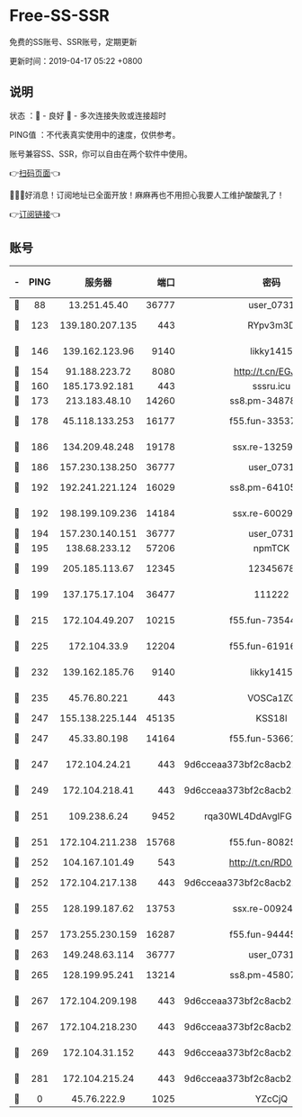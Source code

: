 # Free-SS-SSR

免费的SS账号、SSR账号，定期更新

更新时间：2019-04-17 05:22 +0800

## 说明

状态     ：🙂 - 良好 🙁 - 多次连接失败或连接超时

PING值   ：不代表真实使用中的速度，仅供参考。

账号兼容SS、SSR，你可以自由在两个软件中使用。

👉[扫码页面](https://liesauer.github.io/Free-SS-SSR/)👈

🎉🎉🎉好消息！订阅地址已全面开放！麻麻再也不用担心我要人工维护酸酸乳了！

👉[订阅链接](https://www.liesauer.net/yogurt/subscribe?ACCESS_TOKEN=DAYxR3mMaZAsaqUb)👈

## 账号

|-|PING|服务器|端口|密码|加密方式|区域|
|:----:|:----:|:-----:|-----:|:----:|:----:|:----:|
|🙂|88|13.251.45.40|36777|user_0731|chacha20|SG|
|🙂|123|139.180.207.135|443|RYpv3m3D|aes-256-cfb|JP|
|🙂|146|139.162.123.96|9140|likky1415|aes-256-cfb|JP|
|🙂|154|91.188.223.72|8080|http://t.cn/EGJIyrl|rc4-md5|RU|
|🙂|160|185.173.92.181|443|sssru.icu|rc4-md5|RU|
|🙂|173|213.183.48.10|14260|ss8.pm-34878771|rc4-md5|RU|
|🙂|178|45.118.133.253|16177|f55.fun-33537237|aes-256-cfb|SG|
|🙂|186|134.209.48.248|19178|ssx.re-13259815|aes-256-cfb|US|
|🙂|186|157.230.138.250|36777|user_0731|chacha20|US|
|🙂|192|192.241.221.124|16029|ss8.pm-64105106|aes-256-cfb|US|
|🙂|192|198.199.109.236|14184|ssx.re-60029667|aes-256-cfb|US|
|🙂|194|157.230.140.151|36777|user_0731|chacha20|US|
|🙂|195|138.68.233.12|57206|npmTCK|rc4-md5|US|
|🙂|199|205.185.113.67|12345|12345678|aes-256-cfb|US|
|🙂|199|137.175.17.104|36477|111222|aes-256-cfb|US|
|🙂|215|172.104.49.207|10215|f55.fun-73544933|aes-256-cfb|SG|
|🙂|225|172.104.33.9|12204|f55.fun-61916609|aes-256-cfb|SG|
|🙂|232|139.162.185.76|9140|likky1415|aes-256-cfb|DE|
|🙂|235|45.76.80.221|443|VOSCa1ZG|aes-256-cfb|DE|
|🙂|247|155.138.225.144|45135|KSS18l|rc4-md5|US|
|🙂|247|45.33.80.198|14164|f55.fun-53661570|aes-256-cfb|US|
|🙂|247|172.104.24.21|443|9d6cceaa373bf2c8acb22e60b6a58be6|aes-256-cfb|US|
|🙂|249|172.104.218.41|443|9d6cceaa373bf2c8acb22e60b6a58be6|aes-256-cfb|US|
|🙂|251|109.238.6.24|9452|rqa30WL4DdAvgIFG6Fs3znzTa|aes-256-cfb|FR|
|🙂|251|172.104.211.238|15768|f55.fun-80825568|aes-256-cfb|US|
|🙂|252|104.167.101.49|543|http://t.cn/RD0D7sx|rc4-md5|CA|
|🙂|252|172.104.217.138|443|9d6cceaa373bf2c8acb22e60b6a58be6|aes-256-cfb|US|
|🙂|255|128.199.187.62|13753|ssx.re-00924872|aes-256-cfb|SG|
|🙂|257|173.255.230.159|16287|f55.fun-94445716|aes-256-cfb|US|
|🙂|263|149.248.63.114|36777|user_0731|chacha20|CA|
|🙂|265|128.199.95.241|13214|ss8.pm-45807279|aes-256-cfb|SG|
|🙂|267|172.104.209.198|443|9d6cceaa373bf2c8acb22e60b6a58be6|aes-256-cfb|US|
|🙂|267|172.104.218.230|443|9d6cceaa373bf2c8acb22e60b6a58be6|aes-256-cfb|US|
|🙂|269|172.104.31.152|443|9d6cceaa373bf2c8acb22e60b6a58be6|aes-256-cfb|US|
|🙂|281|172.104.215.24|443|9d6cceaa373bf2c8acb22e60b6a58be6|aes-256-cfb|US|
|🙁|0|45.76.222.9|1025|YZcCjQ|rc4-md5|JP|

